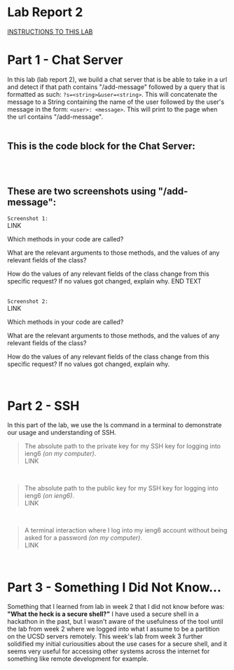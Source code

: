 # Lab Report 2  
<a href="https://ucsd-cse15l-w24.github.io/week3/index.html#lab-report-2---servers-and-ssh-keys-week-3" target="_blank">INSTRUCTIONS TO THIS LAB</a>

# Part 1 - Chat Server  
In this lab (lab report 2), we build a chat server that is be able to take in a url and detect if that path contains "/add-message" followed by a query that is formatted as such: `?s=<string>&user=<string>`. This will concatenate the message to a String containing the name of the user followed by the user's message in the form: `<user>: <message>`. This will print to the page when the url contains "/add-message".  
<br>

## This is the code block for the Chat Server:
```java

```  
<br>

## These are two screenshots using "/add-message":
`Screenshot 1:` <br>
LINK

Which methods in your code are called?


What are the relevant arguments to those methods, and the values of any relevant fields of the class?


How do the values of any relevant fields of the class change from this specific request? If no values got changed, explain why.
END TEXT  
<br>

`Screenshot 2:` <br>
LINK

Which methods in your code are called?


What are the relevant arguments to those methods, and the values of any relevant fields of the class?


How do the values of any relevant fields of the class change from this specific request? If no values got changed, explain why.

<br>

# Part 2 - SSH  
In this part of the lab, we use the ls command in a terminal to demonstrate our usage and understanding of SSH.

> The absolute path to the private key for my SSH key for logging into ieng6 *(on my computer)*.  
LINK  
<br>

> The absolute path to the public key for my SSH key for logging into ieng6 *(on ieng6)*.  
LINK  
<br>

> A terminal interaction where I log into my ieng6 account without being asked for a password *(on my computer)*.  
LINK  
<br>

# Part 3 - Something I Did Not Know...  
Something that I learned from lab in week 2 that I did not know before was: **"What the heck is a secure shell?"** I have used a secure shell in a hackathon in the past, but I wasn't aware of the usefulness of the tool until the lab from week 2 where we logged into what I assume to be a partition on the UCSD servers remotely. This week's lab from week 3 further solidified my initial curiousities about the use cases for a secure shell, and it seems very useful for accessing other systems across the internet for something like remote development for example.